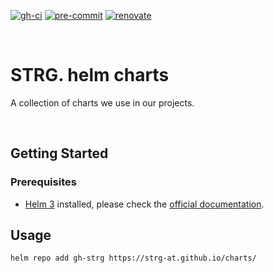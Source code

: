 <!-- markdownlint-disable MD041 -->
<!-- markdownlint-disable MD033 -->

<!-- PROJECT SHIELDS -->
[![gh-ci][gh-ci-shield]][gh-ci-url]
[![pre-commit][pre-commit-shield]][pre-commit-url]
[![renovate][renovate-shield]][renovate-dashboard-url]
<!-- [![license][license-shield]][license-url] -->

<br />

# STRG. helm charts

A collection of charts we use in our projects.

<br />

<!-- GETTING STARTED -->

## Getting Started

### Prerequisites

- [Helm 3][helm-url] installed, please check the [official documentation][helm-docu-url].

<!-- USAGE EXAMPLES -->

## Usage

```console
helm repo add gh-strg https://strg-at.github.io/charts/
```

<!-- MARKDOWN LINKS & IMAGES -->
<!-- https://www.markdownguide.org/basic-syntax/#reference-style-links -->

[pre-commit-url]: https://github.com/pre-commit/pre-commit
[pre-commit-shield]: https://img.shields.io/badge/pre--commit-enabled-brightgreen?logo=pre-commit&style=for-the-badge
[renovate-dashboard-url]: https://app.renovatebot.com/dashboard
[renovate-shield]: https://img.shields.io/badge/renovate-enabled-brightgreen?logo=renovatebot&style=for-the-badge
[gh-ci-shield]: https://img.shields.io/github/workflow/status/strg-at/charts/On%20Push%20%7C%20Release%20Charts?event=push&label=chart-releaser&logo=github&style=for-the-badge
[gh-ci-url]: https://github.com/strg-at/charts/actions/workflows/helm-release.yaml
[helm-url]: https://helm.sh
[helm-docu-url]: https://helm.sh/docs/
[license-shield]: https://img.shields.io/github/license/strg-at/charts?color=brightgreen&label=%F0%9F%93%83%20license&style=for-the-badge
[license-url]: https://github.com/strg-at/charts/blob/main/LICENSE
